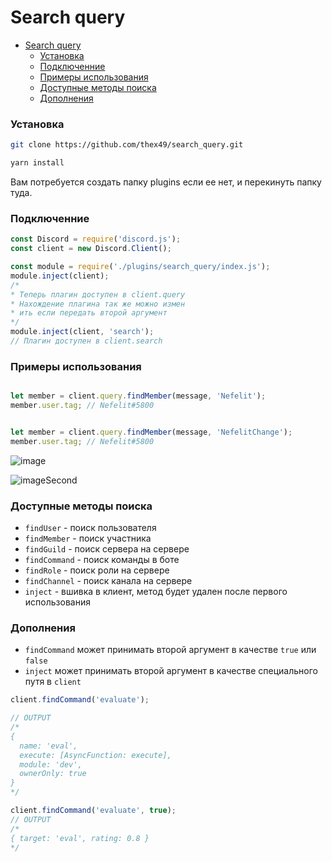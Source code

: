 # Search query 

- [Search query](#search-query)
    - [Установка](#%d0%a3%d1%81%d1%82%d0%b0%d0%bd%d0%be%d0%b2%d0%ba%d0%b0)
    - [Подключенние](#подключенние)
    - [Примеры использования](#%d0%9f%d1%80%d0%b8%d0%bc%d0%b5%d1%80%d1%8b-%d0%b8%d1%81%d0%bf%d0%be%d0%bb%d1%8c%d0%b7%d0%be%d0%b2%d0%b0%d0%bd%d0%b8%d1%8f)
    - [Доступные методы поиска](#%d0%94%d0%be%d1%81%d1%82%d1%83%d0%bf%d0%bd%d1%8b%d0%b5-%d0%bc%d0%b5%d1%82%d0%be%d0%b4%d1%8b-%d0%bf%d0%be%d0%b8%d1%81%d0%ba%d0%b0)
    - [Дополнения](#%d0%94%d0%be%d0%bf%d0%be%d0%bb%d0%bd%d0%b5%d0%bd%d0%b8%d1%8f)

### Установка

```bash
git clone https://github.com/thex49/search_query.git

yarn install
```

Вам потребуется создать папку plugins если ее нет, и перекинуть папку туда.

### Подключенние 
```js
const Discord = require('discord.js');
const client = new Discord.Client();

const module = require('./plugins/search_query/index.js');
module.inject(client);
/*
* Теперь плагин доступен в client.query
* Нахождение плагина так же можно измен
* ить если передать второй аргумент
*/
module.inject(client, 'search');
// Плагин доступен в client.search
```

### Примеры использования 

```js

let member = client.query.findMember(message, 'Nefelit');
member.user.tag; // Nefelit#5800
``` 

```js

let member = client.query.findMember(message, 'NefelitChange');
member.user.tag; // Nefelit#5800
``` 
![image](http://i.imgur.com/gEK8VTk.png)

![imageSecond](http://i.imgur.com/ZU8ER4V.png)


### Доступные методы поиска

* `findUser`    - поиск пользователя
* `findMember`  - поиск участника
* `findGuild`   - поиск сервера на сервере
* `findCommand` - поиск команды в боте
* `findRole`    - поиск роли на сервере
* `findChannel` - поиск канала на сервере
* `inject`      - вшивка в клиент, метод будет удален после первого использования

### Дополнения

* `findCommand` может принимать второй аргумент в качестве `true` или `false`
* `inject` может принимать второй аргумент в качестве специального путя в `client`
```js
client.findCommand('evaluate');

// OUTPUT
/*
{
  name: 'eval',
  execute: [AsyncFunction: execute],
  module: 'dev',
  ownerOnly: true
}
*/

client.findCommand('evaluate', true);
// OUTPUT
/*
{ target: 'eval', rating: 0.8 }
*/
```
